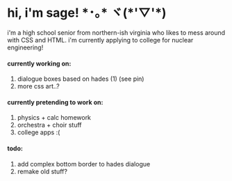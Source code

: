 <h1>hi, i'm sage! *･｡* ヾ(*'▽'*)</h1>

i'm a high school senior from northern-ish virginia who likes to mess around with CSS and HTML. i'm currently applying to college for nuclear engineering!

<h4>currently working on:</h4>
<ol>
  <li>dialogue boxes based on hades (1) (see pin)</li>
  <li>more css art..?</li>
</ol>

<h4>currently pretending to work on:</h4>
<ol>
  <li>physics + calc homework</li>
  <li>orchestra + choir stuff</li>
  <li>college apps :(</li>
</ol>

<h4>todo:</h4>
<ol>
  <li>add complex bottom border to hades dialogue</li>
  <li>remake old stuff?</li>
</ol>
